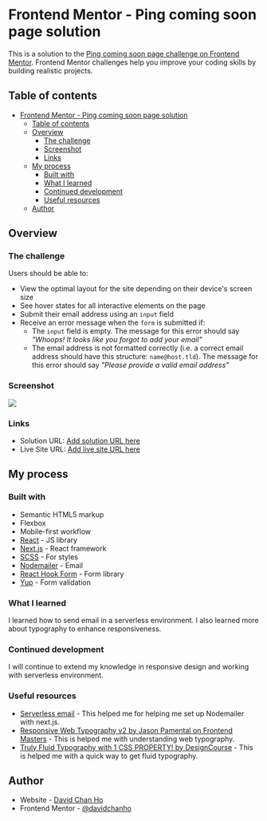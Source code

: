# Frontend Mentor - Ping coming soon page solution

This is a solution to the [Ping coming soon page challenge on Frontend Mentor](https://www.frontendmentor.io/challenges/ping-single-column-coming-soon-page-5cadd051fec04111f7b848da). Frontend Mentor challenges help you improve your coding skills by building realistic projects.

## Table of contents

- [Frontend Mentor - Ping coming soon page solution](#frontend-mentor---ping-coming-soon-page-solution)
  - [Table of contents](#table-of-contents)
  - [Overview](#overview)
    - [The challenge](#the-challenge)
    - [Screenshot](#screenshot)
    - [Links](#links)
  - [My process](#my-process)
    - [Built with](#built-with)
    - [What I learned](#what-i-learned)
    - [Continued development](#continued-development)
    - [Useful resources](#useful-resources)
  - [Author](#author)

## Overview

### The challenge

Users should be able to:

- View the optimal layout for the site depending on their device's screen size
- See hover states for all interactive elements on the page
- Submit their email address using an `input` field
- Receive an error message when the `form` is submitted if:
  - The `input` field is empty. The message for this error should say _"Whoops! It looks like you forgot to add your email"_
  - The email address is not formatted correctly (i.e. a correct email address should have this structure: `name@host.tld`). The message for this error should say _"Please provide a valid email address"_

### Screenshot

![](./screenshot.jpg)

### Links

- Solution URL: [Add solution URL here](https://your-solution-url.com)
- Live Site URL: [Add live site URL here](https://your-live-site-url.com)

## My process

### Built with

- Semantic HTML5 markup
- Flexbox
- Mobile-first workflow
- [React](https://reactjs.org/) - JS library
- [Next.js](https://nextjs.org/) - React framework
- [SCSS](https://sass-lang.com/) - For styles
- [Nodemailer](https://nodemailer.com/about/) - Email
- [React Hook Form](https://react-hook-form.com/) - Form library
- [Yup](https://github.com/jquense/yup) - Form validation

### What I learned

I learned how to send email in a serverless environment. I also learned more about typography to enhance responsiveness. 

### Continued development

I will continue to extend my knowledge in responsive design and working with serverless environment.

### Useful resources

- [Serverless email](https://stadtteilliebe.de/blog/serverless-contact-form) - This helped me for helping me set up Nodemailer with next.js.
- [Responsive Web Typography v2 by Jason Pamental on Frontend Masters](https://frontendmasters.com/courses/responsive-typography-v2/) - This is helped me with understanding web typography.
- [Truly Fluid Typography with 1 CSS PROPERTY! by DesignCourse](https://www.youtube.com/watch?v=dg488RrpNTc&ab_channel=DesignCourse) - This is helped me with a quick way to get fluid typography.

## Author

- Website - [David Chan Ho](https://www.davidchanho.com/)
- Frontend Mentor - [@davidchanho](https://www.frontendmentor.io/profile/davidchanho)
